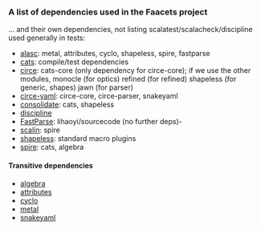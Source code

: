 ### A list of dependencies used in the Faacets project

... and their own dependencies, not listing scalatest/scalacheck/discipline used generally in tests:

- [alasc](http://github.com/denisrosset/alasc): metal, attributes, cyclo, shapeless, spire, fastparse
- [cats](http://github.com/typelevel/cats): compile/test dependencies
- [circe](http://github.com/circe/circe): cats-core (only dependency for circe-core); if we use the other modules, monocle (for optics) refined (for refined) shapeless (for generic, shapes) jawn (for parser)
- [circe-yaml](http://github.com/circe/circe-yaml): circe-core, circe-parser, snakeyaml
- [consolidate](http://github.com/denisrosset/consolidate): cats, shapeless
- [discipline](http://github.com/typelevel/discipline)
- [FastParse](http://github.com/lihaoyi/fastparse): lihaoyi/sourcecode (no further deps)-
- [scalin](http://github.com/denisrosset/scalin): spire
- [shapeless](http://github.com/milessabin/shapeless): standard macro plugins
- [spire](http://github.com/non/spire): cats, algebra

#### Transitive dependencies

- [algebra](http://github.com/typelevel/algebra)
- [attributes](http://github.com/denisrosset/attributes)
- [cyclo](http://github.com/denisrosset/spire-cyclo)
- [metal](http://github.com/denisrosset/metal)
- [snakeyaml](http://www.snakeyaml.org)
